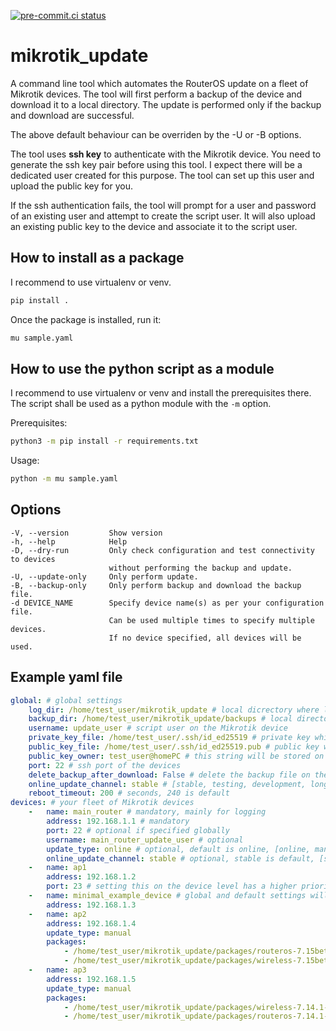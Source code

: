 [![pre-commit.ci status](https://results.pre-commit.ci/badge/github/spidermila/mikrotik_update/main.svg)](https://results.pre-commit.ci/latest/github/spidermila/mikrotik_update/main)

# mikrotik_update
A command line tool which automates the RouterOS update on a fleet of Mikrotik devices.
The tool will first perform a backup of the device and download
it to a local directory. The update is performed only if
the backup and download are successful.

The above default behaviour can be overriden by the -U or -B options.

The tool uses **ssh key** to authenticate with the Mikrotik device.
You need to generate the ssh key pair before using this tool.
I expect there will be a dedicated user created for this purpose.
The tool can set up this user and upload the public key for you.

If the ssh authentication fails, the tool will prompt for a user
and password of an existing user and attempt to create the script user.
It will also upload an existing public key to the device and associate
it to the script user.

## How to install as a package
I recommend to use virtualenv or venv.
```bash
pip install .
```

Once the package is installed, run it:

```bash
mu sample.yaml
```


## How to use the python script as a module
I recommend to use virtualenv or venv and install the prerequisites there.
The script shall be used as a python module with the `-m` option.

Prerequisites:
```bash
python3 -m pip install -r requirements.txt
```

Usage:
```bash
python -m mu sample.yaml
```

## Options
```
-V, --version         Show version
-h, --help            Help
-D, --dry-run         Only check configuration and test connectivity to devices
                      without performing the backup and update.
-U, --update-only     Only perform update.
-B, --backup-only     Only perform backup and download the backup file.
-d DEVICE_NAME        Specify device name(s) as per your configuration file.
                      Can be used multiple times to specify multiple devices.
                      If no device specified, all devices will be used.
```

## Example yaml file
```yaml
global: # global settings
    log_dir: /home/test_user/mikrotik_update # local dicrectory where log file will be stored
    backup_dir: /home/test_user/mikrotik_update/backups # local directory where backup files will be stored
    username: update_user # script user on the Mikrotik device
    private_key_file: /home/test_user/.ssh/id_ed25519 # private key which will be used for authentication
    public_key_file: /home/test_user/.ssh/id_ed25519.pub # public key which will be uploaded to the device, if needed
    public_key_owner: test_user@homePC # this string will be stored on the device along with the key
    port: 22 # ssh port of the devices
    delete_backup_after_download: False # delete the backup file on the Mikrotik device once it's downloaded to backup_dir
    online_update_channel: stable # [stable, testing, development, long term]
    reboot_timeout: 200 # seconds, 240 is default
devices: # your fleet of Mikrotik devices
    -   name: main_router # mandatory, mainly for logging
        address: 192.168.1.1 # mandatory
        port: 22 # optional if specified globally
        username: main_router_update_user # optional
        update_type: online # optional, default is online, [online, manual]
        online_update_channel: stable # optional, stable is default, [stable, testing, development, long term]
    -   name: ap1
        address: 192.168.1.2
        port: 23 # setting this on the device level has a higher priority over the global settings
    -   name: minimal_example_device # global and default settings will be applied for this one
        address: 192.168.1.3
    -   name: ap2
        address: 192.168.1.4
        update_type: manual
        packages:
            - /home/test_user/mikrotik_update/packages/routeros-7.15beta9-mipsbe.npk
            - /home/test_user/mikrotik_update/packages/wireless-7.15beta9-mipsbe.npk
    -   name: ap3
        address: 192.168.1.5
        update_type: manual
        packages:
            - /home/test_user/mikrotik_update/packages/wireless-7.14.1-mipsbe.npk
            - /home/test_user/mikrotik_update/packages/routeros-7.14.1-mipsbe.npk
```
